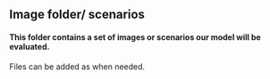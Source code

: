 ## Image folder/ scenarios
#### This folder contains a set of images or scenarios our model will be evaluated. 
Files can be added as when needed.

